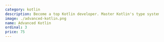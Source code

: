 ```yaml
---
category: kotlin
description: Become a top Kotlin developer. Master Kotlin's type system and internals, and learn the rare skills and tools that will make you a senior engineer.
image: ./advanced-kotlin.png
name: Advanced Kotlin
ordinal: 3
price: 75
---
```


